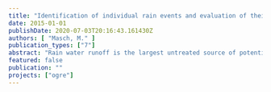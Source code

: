 ```yaml
---
title: "Identification of individual rain events and evaluation of their specific characteristics from pluviograph records: A review with analysis of data from a project investigating micro pollutant loads in Berlin rainwater runoff"
date: 2015-01-01
publishDate: 2020-07-03T20:16:43.161430Z
authors: [ "Masch, M." ]
publication_types: ["7"]
abstract: "Rain water runoff is the largest untreated source of potentially high loads of micro pollutants to urban surface waters. Given first findings it can be expected that new rainwater based micro pollutants will be included in future lists of priority substances of the EU Water Framework Directive (WFD). Knowledge of the type and amount of micro pollutants is (therefore) pivotal for enabling good management. Pollutant concentrations depend heavily on rain event characteristics such as rain depth, mean rain rate, intensity, duration and dry-weather-period. As rainfall is usually reported to fall in events and is separated by rainless intervals of a certain duration, the minimum interevent time (MIT) plays a major role within the criteria for defining such rain events. Surprisingly little attention has been paid to the importance of rain event definitions in similar published works, which limits the significance of the results and their comparability to other researches. That is why this work aims to identify independent rain events from a pluviograph record with the help of further hydraulic data. It is also the goal to examine rainfall characteristics of (5) sub-catchments within in the larger catchment Berlin and their sensibility through the variation of rain event definitions, like the very important Minimum-Inter-event Time Definition (MITD). Several rain gauges close-by as well as sensors to measure the water level and the flow inside a storm water sewer of a separated sewage system supply the necessary data. Additionally a number of criteria, found in literature, help to identify the most stable definition of a rain event for these catchments. It is also the intention to set the basis for further analysis (within the project this thesis is realized in) in order to generate the most adequate concentration data of micro pollutants in Berlin’s urban rain water runoff, as this definition will play a major role for further project analysis. Moreover this work intents to emphasize the relevance of the selection and documentation of rain event criteria in studies that apply event-based data analysis."
featured: false
publication: ""
projects: ["ogre"]
---
```


